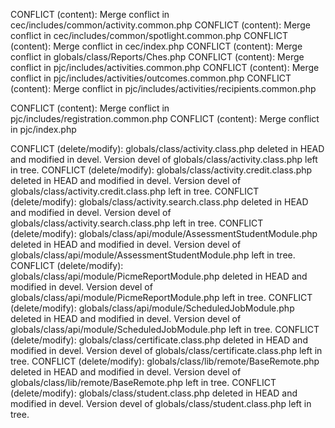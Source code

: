 CONFLICT (content): Merge conflict in cec/includes/common/activity.common.php
CONFLICT (content): Merge conflict in cec/includes/common/spotlight.common.php
CONFLICT (content): Merge conflict in cec/index.php
CONFLICT (content): Merge conflict in globals/class/Reports/Ches.php
CONFLICT (content): Merge conflict in pjc/includes/activities.common.php
CONFLICT (content): Merge conflict in pjc/includes/activities/outcomes.common.php
CONFLICT (content): Merge conflict in pjc/includes/activities/recipients.common.php

CONFLICT (content): Merge conflict in pjc/includes/registration.common.php
CONFLICT (content): Merge conflict in pjc/index.php

CONFLICT (delete/modify): globals/class/activity.class.php deleted in HEAD and modified in devel. Version devel of globals/class/activity.class.php left in tree.
CONFLICT (delete/modify): globals/class/activity.credit.class.php deleted in HEAD and modified in devel. Version devel of globals/class/activity.credit.class.php left in tree.
CONFLICT (delete/modify): globals/class/activity.search.class.php deleted in HEAD and modified in devel. Version devel of globals/class/activity.search.class.php left in tree.
CONFLICT (delete/modify): globals/class/api/module/AssessmentStudentModule.php deleted in HEAD and modified in devel. Version devel of globals/class/api/module/AssessmentStudentModule.php left in tree.
CONFLICT (delete/modify): globals/class/api/module/PicmeReportModule.php deleted in HEAD and modified in devel. Version devel of globals/class/api/module/PicmeReportModule.php left in tree.
CONFLICT (delete/modify): globals/class/api/module/ScheduledJobModule.php deleted in HEAD and modified in devel. Version devel of globals/class/api/module/ScheduledJobModule.php left in tree.
CONFLICT (delete/modify): globals/class/certificate.class.php deleted in HEAD and modified in devel. Version devel of globals/class/certificate.class.php left in tree.
CONFLICT (delete/modify): globals/class/lib/remote/BaseRemote.php deleted in HEAD and modified in devel. Version devel of globals/class/lib/remote/BaseRemote.php left in tree.
CONFLICT (delete/modify): globals/class/student.class.php deleted in HEAD and modified in devel. Version devel of globals/class/student.class.php left in tree.
